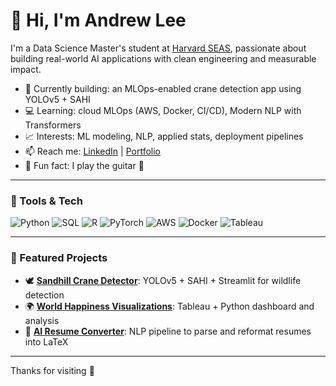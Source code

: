 # 👋 Hi, I'm Andrew Lee

I'm a Data Science Master's student at [Harvard SEAS](https://seas.harvard.edu/), passionate about building real-world AI applications with clean engineering and measurable impact.

- 🔭 Currently building: an MLOps-enabled crane detection app using YOLOv5 + SAHI
- 💻 Learning: cloud MLOps (AWS, Docker, CI/CD), Modern NLP with Transformers
- 📈 Interests: ML modeling, NLP, applied stats, deployment pipelines
- 📫 Reach me: [LinkedIn](https://www.linkedin.com/in/leeanddrew/) | [Portfolio](https://leeanddrew.github.io)
- 🧠 Fun fact: I play the guitar 🎸

---

### 🧰 Tools & Tech

![Python](https://img.shields.io/badge/-Python-333?style=flat&logo=python)
![SQL](https://img.shields.io/badge/-SQL-333?style=flat&logo=mysql)
![R](https://img.shields.io/badge/-R-333?style=flat&logo=r)
![PyTorch](https://img.shields.io/badge/-PyTorch-333?style=flat&logo=pytorch)
![AWS](https://img.shields.io/badge/-AWS-333?style=flat&logo=amazonaws)
![Docker](https://img.shields.io/badge/-Docker-333?style=flat&logo=docker)
![Tableau](https://img.shields.io/badge/-Tableau-333?style=flat&logo=tableau)


---

### 📌 Featured Projects

- 🕊️ **[Sandhill Crane Detector](https://github.com/leeanddrew/sandhill-crane-detector)**: YOLOv5 + SAHI + Streamlit for wildlife detection
- 🌍 **[World Happiness Visualizations](https://github.com/leeanddrew/world-happiness-visualization)**: Tableau + Python dashboard and analysis
- 📄 **[AI Resume Converter](https://github.com/leeanddrew/resume-enhancer)**: NLP pipeline to parse and reformat resumes into LaTeX

---

Thanks for visiting 🙌
